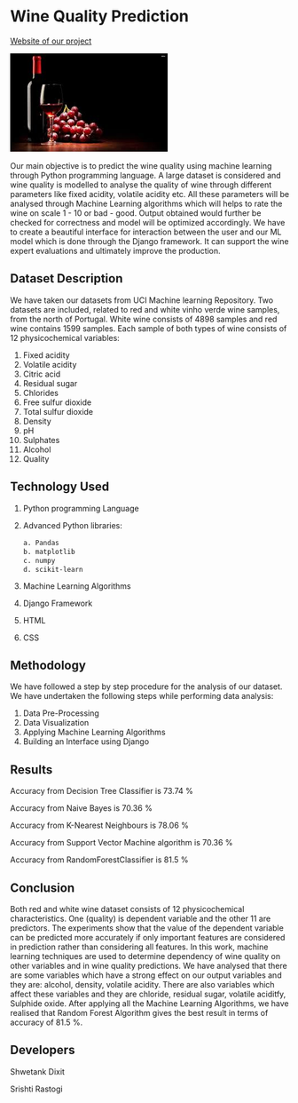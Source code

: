 # Wine Quality Prediction
[Website of our project](https://wine-quality-prdiction.herokuapp.com/)


![Image](https://github.com/Shwetank2101/Wine-Quality-Prdiction/blob/master/static/images/wine.jpg)

Our main objective is to predict the wine quality using machine learning through Python programming language.
A large dataset is considered and wine quality is modelled to analyse the quality of wine through different parameters like fixed acidity, volatile acidity etc. 
All these parameters will be analysed through Machine Learning algorithms which will helps to rate the wine on scale 1 - 10 or bad - good. 
Output obtained would further be checked for correctness and model will be optimized accordingly. 
We have to create a beautiful interface for interaction between the user and our ML model which is done through the Django framework.
It can support the wine expert evaluations and ultimately improve the production.


## Dataset Description

We have taken our datasets from UCI Machine learning Repository. 
Two datasets are included, related to red and white vinho verde wine samples, from the north of Portugal.
White wine consists of 4898 samples and red wine contains 1599 samples. Each sample of both types of wine consists of 12 physicochemical variables:
1. Fixed acidity 
2. Volatile acidity
3. Citric acid 
4. Residual sugar 
5. Chlorides 
6. Free sulfur dioxide 
7. Total sulfur dioxide
8. Density 
9. pH 
10. Sulphates 
11. Alcohol 
12. Quality

## Technology Used
1. Python programming Language
2. Advanced Python libraries:

       a. Pandas      
       b. matplotlib      
       c. numpy      
       d. scikit-learn
      
3. Machine Learning Algorithms 
4. Django Framework
5. HTML
6. CSS

## Methodology

We have followed a step by step procedure for the analysis of our dataset. We have undertaken the following steps while performing data analysis:

1. Data Pre-Processing
2. Data Visualization
3. Applying Machine Learning Algorithms
4. Building an Interface using Django

## Results 

Accuracy from Decision Tree Classifier is 73.74 %

Accuracy from Naive Bayes is 70.36 %

Accuracy from K-Nearest Neighbours is 78.06 %

Accuracy from Support Vector Machine algorithm is 70.36 %

Accuracy from RandomForestClassifier is 81.5 %

## Conclusion
Both red and white wine dataset consists of 12 physicochemical characteristics. One (quality) is dependent variable and the other 11 are predictors. The experiments show that the value of the dependent variable can be predicted more accurately if only important features are considered in prediction rather than considering all features.
In this work, machine learning techniques are used to determine dependency of wine quality on other variables and  in  wine  quality predictions. We have analysed that there are some variables which have a strong effect on our output variables and they are: alcohol, density, volatile acidity. There are also variables which affect these variables and they are chloride, residual sugar, volatile aciditfy, Sulphide oxide. After applying all the Machine Learning Algorithms, we have realised that Random Forest Algorithm gives the best result in terms of accuracy of 81.5 %.

## Developers

Shwetank Dixit

Srishti Rastogi


